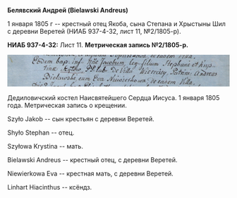 **Белявский Андрей (Bielawski Andreus)**

1 января 1805 г -- крестный отец Якоба, сына Степана и Хрыстыны Шил с
деревни Веретей (НИАБ 937-4-32, лист 11, №2/1805-р).

**НИАБ 937-4-32:** Лист 11. **Метрическая запись №2/1805-р.**

![](./media/576a29452b544499e4ffc017b790f8cec4f6b643.png)

Дедиловичский костел Наисвятейшего Сердца Иисуса. 1 января 1805 года.
Метрическая запись о крещении.

Szyło Jakob -- сын крестьян с деревни Веретей.

Shyło Stephan -- отец.

Szyłowa Krystina -- мать.

Bielawski Andreus -- крестный отец, с деревни Веретей.

Niewierkowa Eva -- крестная мать, с деревни Веретей.

Linhart Hiacinthus -- ксёндз.
